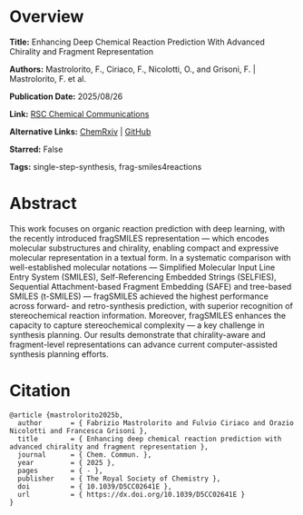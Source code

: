 # Overview
**Title:**
Enhancing Deep Chemical Reaction Prediction With Advanced Chirality and Fragment Representation

**Authors:**
Mastrolorito, F., Ciriaco, F., Nicolotti, O., and Grisoni, F. |
Mastrolorito, F. et al.

**Publication Date:**
2025/08/26

**Link:**
[RSC Chemical Communications](https://pubs.rsc.org/en/Content/ArticleLanding/2025/CC/D5CC02641E)

**Alternative Links:**
[ChemRxiv](https://chemrxiv.org/engage/chemrxiv/article-details/6808e79750018ac7c5c7dec9) |
[GitHub](https://github.com/molML/fragSMILES4reaction)

**Starred:**
False

**Tags:**
single-step-synthesis, frag-smiles4reactions


# Abstract
This work focuses on organic reaction prediction with deep learning, with the recently introduced fragSMILES representation — which encodes molecular substructures and chirality, enabling compact and expressive molecular representation in a textual form.
In a systematic comparison with well-established molecular notations — Simplified Molecular Input Line Entry System (SMILES), Self-Referencing Embedded Strings (SELFIES), Sequential Attachment-based Fragment Embedding (SAFE) and tree-based SMILES (t-SMILES) — fragSMILES achieved the highest performance across forward- and retro-synthesis prediction, with superior recognition of stereochemical reaction information.
Moreover, fragSMILES enhances the capacity to capture stereochemical complexity — a key challenge in synthesis planning.
Our results demonstrate that chirality-aware and fragment-level representations can advance current computer-assisted synthesis planning efforts.


# Citation
```
@article {mastrolorito2025b,
  author       = { Fabrizio Mastrolorito and Fulvio Ciriaco and Orazio Nicolotti and Francesca Grisoni },
  title        = { Enhancing deep chemical reaction prediction with advanced chirality and fragment representation },
  journal      = { Chem. Commun. },
  year         = { 2025 },
  pages        = { - },
  publisher    = { The Royal Society of Chemistry },
  doi          = { 10.1039/D5CC02641E },
  url          = { https://dx.doi.org/10.1039/D5CC02641E }
}
```
